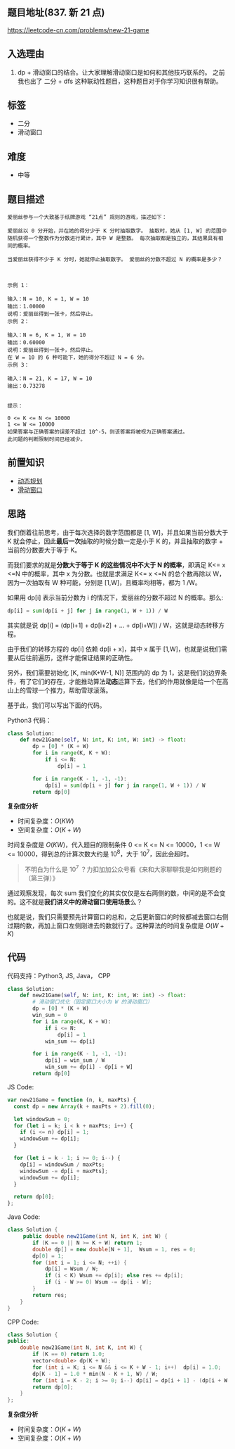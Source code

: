 ## 题目地址(837. 新 21 点)

https://leetcode-cn.com/problems/new-21-game

## 入选理由

1. dp + 滑动窗口的结合。让大家理解滑动窗口是如何和其他技巧联系的。 之前我也出了 二分 + dfs 这种联动性题目，这种题目对于你学习知识很有帮助。

## 标签

- 二分
- 滑动窗口

## 难度

- 中等

## 题目描述

```
爱丽丝参与一个大致基于纸牌游戏 “21点” 规则的游戏，描述如下：

爱丽丝以 0 分开始，并在她的得分少于 K 分时抽取数字。 抽取时，她从 [1, W] 的范围中随机获得一个整数作为分数进行累计，其中 W 是整数。 每次抽取都是独立的，其结果具有相同的概率。

当爱丽丝获得不少于 K 分时，她就停止抽取数字。 爱丽丝的分数不超过 N 的概率是多少？

 

示例 1：

输入：N = 10, K = 1, W = 10
输出：1.00000
说明：爱丽丝得到一张卡，然后停止。
示例 2：

输入：N = 6, K = 1, W = 10
输出：0.60000
说明：爱丽丝得到一张卡，然后停止。
在 W = 10 的 6 种可能下，她的得分不超过 N = 6 分。
示例 3：

输入：N = 21, K = 17, W = 10
输出：0.73278
 

提示：

0 <= K <= N <= 10000
1 <= W <= 10000
如果答案与正确答案的误差不超过 10^-5，则该答案将被视为正确答案通过。
此问题的判断限制时间已经减少。
```

## 前置知识

- [动态规划](https://github.com/azl397985856/leetcode/blob/master/thinkings/dynamic-programming.md "动态规划")
- [滑动窗口](https://github.com/azl397985856/leetcode/blob/master/thinkings/slide-window.md "滑动窗口")

## 思路

我们倒着往前思考，由于每次选择的数字范围都是 [1, W]，并且如果当前分数大于 K 就会停止，因此**最后一次**抽取的时候分数一定是小于 K 的，并且抽取的数字 + 当前的分数要大于等于 K。

而我们要求的就是**分数大于等于 K 的这些情况中不大于 N 的概率**，即满足 K<= x <=N 中的概率，其中 x 为分数。也就是求满足 K<= x <=N 的总个数再除以 W，因为一次抽取有 W 种可能，分别是 [1,W]，且概率均相等，都为 1 /W。

如果用 dp[i] 表示当前分数为 i 的情况下，爱丽丝的分数不超过 N 的概率。那么:

```py
dp[i] = sum(dp[i + j] for j in range(1, W + 1)) / W
```

其实就是说 dp[i] = (dp[i+1] + dp[i+2] + ... + dp[i+W]) / W，这就是动态转移方程。

由于我们的转移方程的 dp[i] 依赖 dp[i + x]，其中 x 属于 [1,W]，也就是说我们需要从后往前遍历，这样才能保证结果的正确性。

另外，我们需要初始化 [K, min(K+W-1, N)] 范围内的 dp 为 1，这是我们的边界条件，有了它们的存在，才能推动算法**动态**运算下去，他们的作用就像是给一个在高山上的雪球一个推力，帮助雪球滚落。

基于此，我们可以写出下面的代码。

Python3 代码：

```py
class Solution:
    def new21Game(self, N: int, K: int, W: int) -> float:
        dp = [0] * (K + W)
        for i in range(K, K + W):
            if i <= N:
                dp[i] = 1

        for i in range(K - 1, -1, -1):
            dp[i] = sum(dp[i + j] for j in range(1, W + 1)) / W
        return dp[0]
```

**复杂度分析**

- 时间复杂度：$O(KW)$
- 空间复杂度：$O(K+W)$

时间复杂度是 $O(KW)$，代入题目的限制条件 0 <= K <= N <= 10000，1 <= W <= 10000，得到总的计算次数大约是 $10^8$，大于 $10^7$，因此会超时。

> 不明白为什么是 $10^7$ ？力扣加加公众号看《来和大家聊聊我是如何刷题的（第三弹）》

通过观察发现，每次 sum 我们变化的其实仅仅是左右两侧的数，中间的是不会变的。这不就是**我们讲义中的滑动窗口使用场景**么？

也就是说，我们只需要预先计算窗口的总和，之后更新窗口的时候都减去窗口右侧过期的数，再加上窗口左侧刚进去的数就行了。这种算法的时间复杂度是 $O(W + K)$

## 代码

代码支持：Python3, JS, Java， CPP

```py
class Solution:
    def new21Game(self, N: int, K: int, W: int) -> float:
        # 滑动窗口优化（固定窗口大小为 W 的滑动窗口）
        dp = [0] * (K + W)
        win_sum = 0
        for i in range(K, K + W):
            if i <= N:
                dp[i] = 1
            win_sum += dp[i]

        for i in range(K - 1, -1, -1):
            dp[i] = win_sum / W
            win_sum += dp[i] - dp[i + W]
        return dp[0]

```

JS Code:

```js
var new21Game = function (n, k, maxPts) {
  const dp = new Array(k + maxPts + 2).fill(0);

  let windowSum = 0;
  for (let i = k; i < k + maxPts; i++) {
    if (i <= n) dp[i] = 1;
    windowSum += dp[i];
  }

  for (let i = k - 1; i >= 0; i--) {
    dp[i] = windowSum / maxPts;
    windowSum -= dp[i + maxPts];
    windowSum += dp[i];
  }

  return dp[0];
};
```

Java Code:

```java
class Solution {
     public double new21Game(int N, int K, int W) {
        if (K == 0 || N >= K + W) return 1;
        double dp[] = new double[N + 1],  Wsum = 1, res = 0;
        dp[0] = 1;
        for (int i = 1; i <= N; ++i) {
            dp[i] = Wsum / W;
            if (i < K) Wsum += dp[i]; else res += dp[i];
            if (i - W >= 0) Wsum -= dp[i - W];
        }
        return res;
    }
}

```

CPP Code:

```cpp
class Solution {
public:
    double new21Game(int N, int K, int W) {
        if (K == 0) return 1.0;
        vector<double> dp(K + W);
        for (int i = K; i <= N && i <= K + W - 1; i++)  dp[i] = 1.0;
        dp[K - 1] = 1.0 * min(N - K + 1, W) / W;
        for (int i = K - 2; i >= 0; i--) dp[i] = dp[i + 1] - (dp[i + W + 1] - dp[i + 1]) / W;
        return dp[0];
    }
};
```

**复杂度分析**

- 时间复杂度：$O(K+W)$
- 空间复杂度：$O(K+W)$

